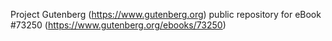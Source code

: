 Project Gutenberg (https://www.gutenberg.org) public repository for
eBook #73250 (https://www.gutenberg.org/ebooks/73250)
